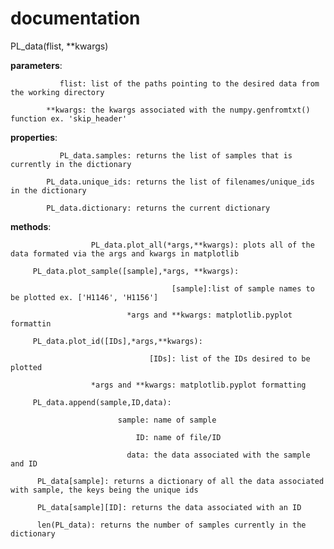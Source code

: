 # documentation


PL_data(flist, **kwargs)
 
**parameters**: 

               flist: list of the paths pointing to the desired data from the working directory

            **kwargs: the kwargs associated with the numpy.genfromtxt() function ex. 'skip_header'
            
**properties**: 

               PL_data.samples: returns the list of samples that is currently in the dictionary

            PL_data.unique_ids: returns the list of filenames/unique_ids in the dictionary
            
            PL_data.dictionary: returns the current dictionary
           
**methods**: 

                      PL_data.plot_all(*args,**kwargs): plots all of the data formated via the args and kwargs in matplotlib

         PL_data.plot_sample([sample],*args, **kwargs): 
                                                       
                                        [sample]:list of sample names to be plotted ex. ['H1146', 'H1156']
         
                              *args and **kwargs: matplotlib.pyplot formattin
                                                         
         PL_data.plot_id([IDs],*args,**kwargs): 
         
                                   [IDs]: list of the IDs desired to be plotted
         
                      *args and **kwargs: matplotlib.pyplot formatting
                                                 
         PL_data.append(sample,ID,data): 
         
                            sample: name of sample
         
                                ID: name of file/ID
                                             
                              data: the data associated with the sample and ID
                                           
          PL_data[sample]: returns a dictionary of all the data associated with sample, the keys being the unique ids
          
          PL_data[sample][ID]: returns the data associated with an ID
          
          len(PL_data): returns the number of samples currently in the dictionary
          
          
         
   
       
         

